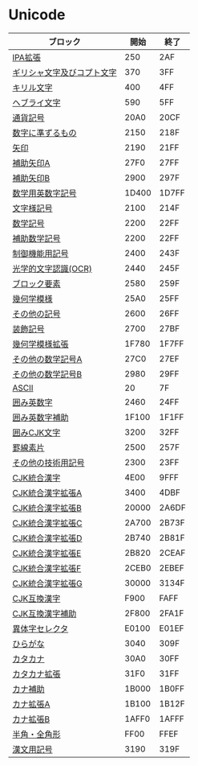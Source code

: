 
# Unicode

| ブロック | 開始 | 終了 |
|---------|-----|-----|
| [IPA拡張](./ipa-ex.md) | 250 | 2AF |
| [ギリシャ文字及びコプト文字](./greek-coptic.md) | 370 | 3FF |
| [キリル文字](./cyrillic.md) | 400 | 4FF |
| [ヘブライ文字](./hebrew.md) | 590 | 5FF |
| [通貨記号](./currency-cymbols.md) | 20A0 | 20CF |
| [数字に準ずるもの](./number-forms.md) | 2150 | 218F |
| [矢印](./arrows.md) | 2190 | 21FF |
| [補助矢印A](./arrows-a.md) | 27F0 | 27FF |
| [補助矢印B](./arrows-b.md) | 2900 | 297F |
| [数学用英数字記号](./mathmatical-alphabet-symbols.md) | 1D400 | 1D7FF |
| [文字様記号](./letterlike-symbols.md) | 2100 | 214F |
| [数学記号](./mathematical.md) | 2200 | 22FF |
| [補助数学記号](./mathematical-sup.md) | 2200 | 22FF |
| [制御機能用記号](./control-pictures.md) | 2400 | 243F |
| [光学的文字認識(OCR)](./ocr.md) | 2440 | 245F |
| [ブロック要素](./block-elements.md) | 2580 | 259F |
| [幾何学模様](./geometric-shapes.md) | 25A0 | 25FF |
| [その他の記号](./misc-symbols.md) | 2600 | 26FF |
| [装飾記号](./dingbats.md) | 2700 | 27BF |
| [幾何学模様拡張](./geometric-shapes-ex.md) | 1F780 | 1F7FF |
| [その他の数学記号A](./mathematical-misc-a.md) | 27C0 | 27EF |
| [その他の数学記号B](./mathematical-misc-b.md) | 2980 | 29FF |
| [ASCII](./ascii.md) | 20 | 7F |
| [囲み英数字](./enclosed-alphanumeric.md) | 2460 | 24FF |
| [囲み英数字補助](./enclosed-alphanumeric-sup.md) | 1F100 | 1F1FF |
| [囲みCJK文字](./enclosed-cjk.md) | 3200 | 32FF |
| [罫線素片](./box-drawing.md) | 2500 | 257F |
| [その他の技術用記号](./misc-technical.md) | 2300 | 23FF |
| [CJK統合漢字](./cjk-uni.md) | 4E00 | 9FFF |
| [CJK統合漢字拡張A](./cjk-uni-ex-a.md) | 3400 | 4DBF |
| [CJK統合漢字拡張B](./cjk-uni-ex-b.md) | 20000 | 2A6DF |
| [CJK統合漢字拡張C](./cjk-uni-ex-c.md) | 2A700 | 2B73F |
| [CJK統合漢字拡張D](./cjk-uni-ex-d.md) | 2B740 | 2B81F |
| [CJK統合漢字拡張E](./cjk-uni-ex-e.md) | 2B820 | 2CEAF |
| [CJK統合漢字拡張F](./cjk-uni-ex-f.md) | 2CEB0 | 2EBEF |
| [CJK統合漢字拡張G](./cjk-uni-ex-g.md) | 30000 | 3134F |
| [CJK互換漢字](./cjk-com.md) | F900 | FAFF |
| [CJK互換漢字補助](./cjk-cm-sup.md) | 2F800 | 2FA1F |
| [異体字セレクタ](./variation-selectors-sup.md) | E0100 | E01EF |
| [ひらがな](./hiragana.md) | 3040 | 309F |
| [カタカナ](./katakana.md) | 30A0 | 30FF |
| [カタカナ拡張](./katakana-ex.md) | 31F0 | 31FF |
| [カナ補助](./kana-sup.md) | 1B000 | 1B0FF |
| [カナ拡張A](./kana-ex-a.md) | 1B100 | 1B12F |
| [カナ拡張B](./kana-ex-b.md) | 1AFF0 | 1AFFF |
| [半角・全角形](./half-full-forms.md) | FF00 | FFEF |
| [漢文用記号](./kanbun.md) | 3190 | 319F |
